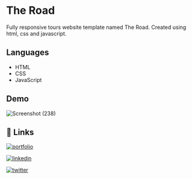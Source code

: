 # The Road

Fully responsive tours website template named The Road. Created using html, css and javascript.

## Languages

- HTML
- CSS
- JavaScript

## Demo

![Screenshot (238)](https://user-images.githubusercontent.com/93200960/196487774-30f0b87d-c630-4857-96cb-74944e4eeb31.png)


## 🔗 Links

[![portfolio](https://img.shields.io/badge/my_portfolio-000?style=for-the-badge&logo=ko-fi&logoColor=white)](https://portfolio-me-karanchandekar.vercel.app/)

[![linkedin](https://img.shields.io/badge/linkedin-0A66C2?style=for-the-badge&logo=linkedin&logoColor=white)](https://www.linkedin.com/in/karan-chandekar-a87263219/)

[![twitter](https://img.shields.io/badge/twitter-1DA1F2?style=for-the-badge&logo=twitter&logoColor=white)](https://twitter.com/karanchandekar1)

